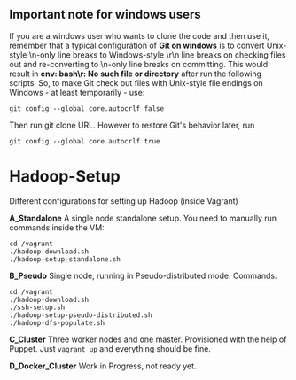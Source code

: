 ## Important note for windows users

If you are a windows user who wants to clone the code and then use it, remember that a typical configuration of **Git on windows** is to convert Unix-style \n-only line breaks to Windows-style \r\n line breaks on checking files out and re-converting to \n-only line breaks on committing. This would result in **env: bash\r: No such file or directory** after run the following scripts. So, to make Git check out files with Unix-style file endings on Windows - at least temporarily - use:
```
git config --global core.autocrlf false
```
Then run git clone URL. However to restore Git's behavior later, run 
```
git config --global core.autocrlf true
```

# Hadoop-Setup

Different configurations for setting up Hadoop (inside Vagrant)


**A_Standalone** A single node standalone setup. You need to manually run commands inside the VM:

```
cd /vagrant
./hadoop-download.sh
./hadoop-setup-standalone.sh
```

**B_Pseudo** Single node, running in Pseudo-distributed mode. Commands:

```
cd /vagrant
./hadoop-download.sh
./ssh-setup.sh
./hadoop-setup-pseudo-distributed.sh
./hadoop-dfs-populate.sh
```

**C_Cluster** Three worker nodes and one master. Provisioned with the help of Puppet. Just `vagrant up` and everything should be fine.

**D_Docker_Cluster** Work in Progress, not ready yet.
